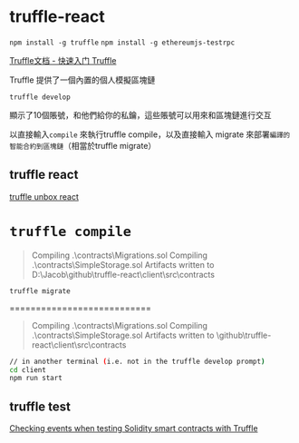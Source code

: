 # truffle-react

`npm install -g truffle`
`npm install -g ethereumjs-testrpc`

[Truffle文档 - 快速入门 Truffle](https://learnblockchain.cn/docs/truffle/quickstart.html)

Truffle 提供了一個內置的個人模擬區塊鏈

`truffle develop`  

顯示了10個賬號，和他們給你的私鑰，這些賬號可以用來和區塊鏈進行交互

以直接輸入`compile` 來執行truffle compile，以及直接輸入 migrate 來部署`編譯的智能合約到區塊鏈`（相當於truffle migrate）


## truffle react

[truffle unbox react](https://www.trufflesuite.com/boxes/react)


`truffle compile`  
===========================
> Compiling .\contracts\Migrations.sol
> Compiling .\contracts\SimpleStorage.sol
> Artifacts written to D:\Jacob\github\truffle-react\client\src\contracts

`truffle migrate`  

===========================
> Compiling .\contracts\Migrations.sol
> Compiling .\contracts\SimpleStorage.sol
> Artifacts written to \github\truffle-react\client\src\contracts

```sh
// in another terminal (i.e. not in the truffle develop prompt)
cd client
npm run start
```

## truffle test

[Checking events when testing Solidity smart contracts with Truffle](https://kalis.me/check-events-solidity-smart-contract-test-truffle/)